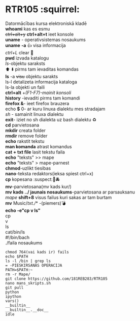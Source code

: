 # RTR105 :squirrel:
Datormācības kursa elektroniskā kladē  
**whoami** kas es esmu  
~~ctrl+alt+y~~ **ctrl+alt+t** ieet konsole  
**uname** - operativsistemas nosaukums  
**uname** **-a** :+1: visa informacija  
*ctrl+L* clear :put_litter_in_its_place:  
**pwd** izvada katalogu  
*ls*-objektu saraksts  
:arrow_up: :arrow_down: pirms tam ievaditas komandas  
**ls** -a ~~visu~~ objektu sarakts  
ls-l detalizeta informacija kataloga  
ls-la objekti un faili  
**ctrl+alt** +*(F1-F7)-mainit konsoli*   
**history** -ievaditi pirms tam komandi   
**firefox &**- ieet firefox brauzera  
echo **$** 0- ar kuru linuxa dialektu mes stradajam  
*sh* - samainit linuxa dialektu  
**exit**- iziet no sh dialekta uz bash dialektu :recycle:  
**cd** parvietosana  
**mkdir** creata folder  
**rmdir** remove folder  
**echo** rakstit tekstu  
**man komanda** atrast komandus  
**cat + txt file** lasit tekstu faila  
**echo** "teksts" >> mape  
**echo** "teksts" > mape-parnest  
**chmod**-uzlikt tiesibas  
**nano**-teksta redaktors(ieksa spiest ctrl+x)  
**cp** kopesana :suspect::passport_control::oncoming_police_car:  
**mv**-parvietosana(mv kads kur/)  
**mv kads ../ jaunais nosaukums**-parvietosana ar parsauksanu  
*mape* **shift+8** visus failus kuri sakas ar tam burtam  
**mv** Music/*txt./** -(piemers):bomb:  
**echo -e"cp v ls"**  
cp  
v  
ls  
cat/bin/ls  
#!/bin/bach  
./faila nosaukums  
~~~/nosaukums  
chmod 764(vai kads ir) fails  
echo $PATH  
ls -l /bin | grep ls  
= -PIESKIRSANAS OPERACIJA  
PATH=$PATH:~  
rm -r Mape/  
git clone https://github.com/181REB283/RTR105  
nano mans_skripts.sh  
git pull  
python
ipython
vars()
__builtin__
__builtin__.__doc__
idle
